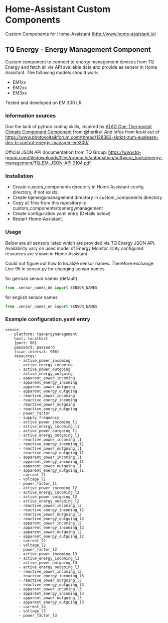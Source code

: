 # Home-Assistant Custom Components
Custom Components for Home-Assistant (http://www.home-assistant.io)

## TQ Energy - Energy Management Component
Custom component to connect to energy management devices from TQ Energy and fetch all via API available data and provide as sensor in Home Assistant.
The following models should work:

* EM1xx 
* EM2xx 
* EM3xx 

Tested and developed on EM 300 LR.
 
### Information sources
Due the lack of python coding skills, inspired by [ATAG One Thermostat Climate Component
Component](https://github.com/herikw/home-assistant-custom-components) from @herikw.
And infos from kruki out of https://www.photovoltaikforum.com/thread/128382-skript-zum-auslesen-des-b-control-energy-manager-em300/

Official JSON API documentation from TQ Group:
https://www.tq-group.com/filedownloads/files/products/automation/software_tools/energy-management/TQ_EM_JSON-API.0104.pdf
### Installation
* Create custom_components directory in Home Assistant config directory, if not exists.
* Create tqenergymanagement directory in custom_components directory
* Copy all files from this repository to custom_components/tqenergymanagement
* Create configuration.yaml entry (Details below)
* Restart Home-Assistant.

### Usage
Below are all sensors listed which are provided via TQ Energy JSON API. Availability vary on used model of Energy Monitor.
Only configured resources are shown in Home Assistant.

Could not figure out how to localize sensor names. Therefore exchange Line 95 in sensor.py for changing sensor names.

for german sensor names (default)
```python
from .sensor_names_de import SENSOR_NAMES
```

for english sensor names
```python
from .sensor_names_en import SENSOR_NAMES
```

### Example configuration.yaml entry

```
sensor:
  - platform: tqenergymanagement
    host: localhost
    [port: 80]
    password: password
    [scan_interval: 900]
    resources:
      - active_power_incoming
      - active_energy_incoming
      - active_power_outgoing
      - active_energy_outgoing      
      - apparent_power_incoming
      - apparent_energy_incoming      
      - apparent_power_outgoing
      - apparent_energy_outgoing
      - reactive_power_incoming
      - reactive_energy_incoming   
      - reactive_power_outgoing
      - reactive_energy_outgoing
      - power_factor
      - supply_frequency                  
      - active_power_incoming_l1
      - active_energy_incoming_l1
      - active_power_outgoing_l1
      - active_energy_outgoing_l1
      - reactive_power_incoming_l1
      - reactive_energy_incoming_l1
      - reactive_power_outgoing_l1
      - reactive_energy_outgoing_l1
      - apparent_power_incoming_l1
      - apparent_energy_incoming_l1
      - apparent_power_outgoing_l1
      - apparent_energy_outgoing_l1
      - current_l1
      - voltage_l1
      - power_factor_l1
      - active_power_incoming_l2
      - active_energy_incoming_l2
      - active_power_outgoing_l2
      - active_energy_outgoing_l2
      - reactive_power_incoming_l2
      - reactive_energy_incoming_l2
      - reactive_power_outgoing_l2
      - reactive_energy_outgoing_l2
      - apparent_power_incoming_l2
      - apparent_energy_incoming_l2
      - apparent_power_outgoing_l2
      - apparent_energy_outgoing_l2
      - current_l2
      - voltage_l2
      - power_factor_l2
      - active_power_incoming_l3
      - active_energy_incoming_l3
      - active_power_outgoing_l3
      - active_energy_outgoing_l3
      - reactive_power_incoming_l3
      - reactive_energy_incoming_l3
      - reactive_power_outgoing_l3
      - reactive_energy_outgoing_l3
      - apparent_power_incoming_l3
      - apparent_energy_incoming_l3
      - apparent_power_outgoing_l3
      - apparent_energy_outgoing_l3
      - current_l3
      - voltage_l3
      - power_factor_l3
```
